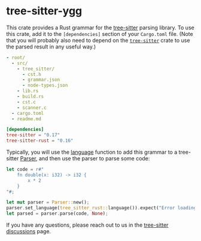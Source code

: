 # tree-sitter-ygg

This crate provides a Rust grammar for the [tree-sitter][] parsing library.  To
use this crate, add it to the `[dependencies]` section of your `Cargo.toml`
file.  (Note that you will probably also need to depend on the
[`tree-sitter`][tree-sitter crate] crate to use the parsed result in any useful
way.)


```yaml
- root/
  - src/
    - tree_sitter/
      - cst.h
      - grammar.json
      - node-types.json
    - lib.rs
    - build.rs
    - cst.c
    - scanner.c
  - cargo.toml
  - readme.md
```

``` toml
[dependencies]
tree-sitter = "0.17"
tree-sitter-rust = "0.16"
```

Typically, you will use the [language][language func] function to add this
grammar to a tree-sitter [Parser][], and then use the parser to parse some code:

``` rust
let code = r#"
    fn double(x: i32) -> i32 {
        x * 2
    }
"#;

let mut parser = Parser::new();
parser.set_language(tree_sitter_rust::language()).expect("Error loading Rust grammar");
let parsed = parser.parse(code, None);
```

If you have any questions, please reach out to us in the [tree-sitter
discussions] page.

[Language]: https://docs.rs/tree-sitter/*/tree_sitter/struct.Language.html
[language func]: https://docs.rs/tree-sitter-rust/*/tree_sitter_rust/fn.language.html
[Parser]: https://docs.rs/tree-sitter/*/tree_sitter/struct.Parser.html
[tree-sitter]: https://tree-sitter.github.io/
[tree-sitter crate]: https://crates.io/crates/tree-sitter
[tree-sitter discussions]: https://github.com/tree-sitter/tree-sitter/discussions
